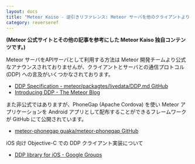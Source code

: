 ```yaml
---
layout: docs
title: "Meteor Kaiso - 逆引きリファレンス: Meteor サーバを他のクライアントより API サーバとして利用する方法"
category: reverseref
---
```


**(Meteor 公式サイトとその他の記事を参考にした Meteor Kaiso 独自コンテンツです。)**

Meteor サーバをAPIサーバとして利用する方法は Meteor 開発チームより公式なアナウンスされておりませんが、クライアントとサーバとの通信プロトコル (DDP) への言及がいくつかなされております。

* [DDP Specification - meteor/packagtes/livedata/DDP.md GitHub](https://github.com/meteor/meteor/blob/master/packages/livedata/DDP.md)
* [Introducing DDP - The Meteor Blog](http://meteor.com/blog/2012/03/21/introducing-ddp)

また非公式ではありますが、PhoneGap (Apache Cordova) を使い Meteor アプリケーションを Android アプリとして配布することができるフレームワークが GitHub にて公開されています。

* [meteor-phonegap guaka/meteor-phonegap GitHub](https://github.com/guaka/meteor-phonegap)

iOS 向け Objective-C での DDP クライアント実装について

* [DDP library for iOS - Google Groups](https://groups.google.com/forum/#!topic/meteor-core/q8Ylsxe-GZU)
